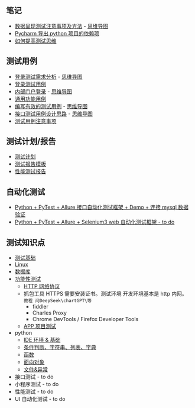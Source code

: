 ## 笔记

- [数据呈现测试注意事项及方法](./Resource/数据呈现测试方法.jpg) - [思维导图](./Resource/数据呈现测试注意事项及方法.xmind)
- [Pycharm 导出 python 项目的依赖项](./笔记/Pycharm导出python项目的依赖项.md)
- [如何提高测试思维](./Resource/如何提高测试思维.jpg)

## 测试用例

- [登录测试需求分析](./Resource/账号登录.png) - [思维导图](./Resource/账号登录.xmind)
- [登录测试用例](./Resource/登录测试用例.xlsx)
- [内部门户登录](./Resource/内部门户登录.jpg) - [思维导图](./Resource/内部门户登录测试用例.xmind)
- [通用功能用例](./Resource/通用功能用例.xlsx)
- [编写有效的测试用例](./Resource/编写有效的测试用例.jpg) - [思维导图](./Resource/编写有效的测试用例.xmind)
- [接口测试用例设计思路](./Resource/接口测试用例设计思路.jpg) - [思维导图](./Resource/接口测试用例设计思路.xmind)
- [测试用例注意事项](./笔记/测试用例注意事项.md)

## 测试计划/报告

- [测试计划](./Resource/系统测试计划.docx)
- [测试报告模板](./Resource/测试报告.doc)
- [性能测试报告](./Resource/性能测试报告.doc)

## 自动化测试

- [Python + PyTest + Allure 接口自动化测试框架 + Demo + 连接 mysql 数据验证](https://github.com/DaisyXuYanRu/system_api_autotest)
- [Python + PyTest + Allure + Selenium3 web 自动化测试框架 - to do](https://github.com/DaisyXuYanRu/system_autotest)

## 测试知识点

- [测试基础](./笔记/测试基础.md)
- [Linux](./笔记/Linux.md)
- [数据库](./笔记/数据库.md)
- [功能性测试](./笔记/功能性测试.md)
  - [HTTP 网络协议](./笔记/HTTP网络协议.md)
  - 抓包工具 HTTPS 需要安装证书。测试环境 开发环境基本是 http 内网。 `教程 问DeepSeek\chartGPT\等`
    - fiddler
    - Charles Proxy
    - ​Chrome DevTools / Firefox Developer Tools
  - [APP 项目测试](./笔记/APP项目测试.md)
- python
  - [IDE 环境 & 基础](./笔记/Python/IDE环境&基础.md)
  - [条件判断、字符串、列表、字典](./笔记/Python/条件判断-字符串-列表-字典.md)
  - [函数](./笔记/Python/函数.md)
  - [面向对象](./笔记/Python/面向对象.md)
  - [文件&异常](./笔记/Python/文件-异常.md)
- 接口测试 - to do
- 小程序测试 - to do
- 性能测试 - to do
- UI 自动化测试 - to do
